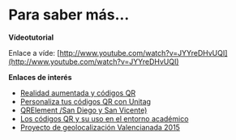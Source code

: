# Para saber más...

**Vídeotutorial**

Enlace a víde: [http://www.youtube.com/watch?v=JYYreDHvUQI](http://www.youtube.com/watch?v=JYYreDHvUQI)

**Enlaces de interés**

*   [Realidad aumentada y códigos QR](http://yalocin.wix.com/fitoatocha2013#!herramientas/cjmv)
*   [Personaliza tus códigos QR con Unitag](http://www.educacontic.es/blog/personaliza-tus-codigos-qr-con-unitag)
*   [QRElement /San Diego y San Vicente)](http://sandiegoysanvicente.com/qrelements/)
*   [Los códigos QR y su uso en el entorno académico](http://www.lecturalab.org/story.php?id=3180)
*   [Proyecto de geolocalización Valencianada 2015](http://www.wmcproject.org/valencia/)
